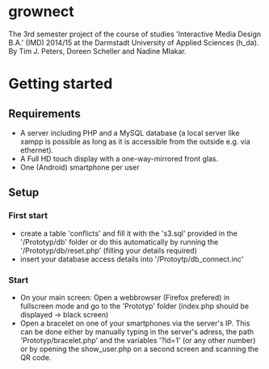 # grownect
The 3rd semester project of the course of studies 'Interactive Media Design B.A.' (IMD) 2014/15 at the Darmstadt University of Applied Sciences (h_da).
By Tim J. Peters, Doreen Scheller and Nadine Mlakar.

# Getting started
## Requirements
* A server including PHP and a MySQL database (a local server like xampp is possible as long as it is accessible from the outside e.g. via ethernet).
* A Full HD touch display with a one-way-mirrored front glas.
* One (Android) smartphone per user

## Setup
### First start
* create a table 'conflicts' and fill it with the 's3.sql' provided in the '/Prototyp/db' folder or do this automatically by running the '/Prototyp/db/reset.php' (filling your details required) 
* insert your database access details into '/Protoytp/db_connect.inc'

### Start 
* On your main screen: Open a webbrowser (Firefox prefered) in fullscreen mode and go to the 'Prototyp' folder (index.php should be displayed -> black screen)
* Open a bracelet on one of your smartphones via the server's IP. This can be done either by manually typing in the server's adress, the path 'Prototyp/bracelet.php' and the variables '?id=1' (or any other number) or by opening the show_user.php on a second screen and scanning the QR code.
